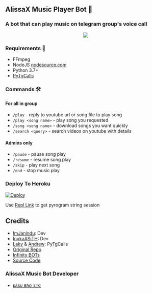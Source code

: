 <h2 align="centre">AlissaX Music Player Bot 🎵</h2>

### A bot that can play music on telegram group's voice call

<p align="center">
  <img src="https://telegra.ph/file/2c88beb155467b16c6503.jpg">
</p>

<h3>Requirements 📝</h3>

- FFmpeg
- NodeJS [nodesource.com](https://nodesource.com/)
- Python 3.7+
- [PyTgCalls](https://github.com/pytgcalls/pytgcalls)

### Commands 🛠
#### For all in group
- `/play` - reply to youtube url or song file to play song
- `/play <song name>` - play song you requested
- `/song <song name>` - download songs you want quickly
- `/search <query>` - search videos on youtube with details

#### Admins only
- `/pause` - pause song play
- `/resume` - resume song play
- `/skip` - play next song
- `/end` - stop music play

### Deploy To Heroku</h4>

[![Deploy](https://www.herokucdn.com/deploy/button.svg)](https://heroku.com/deploy?template=https://github.com/Madushankabro/MissAlissaX-Music)

Use [Repl Link](https://replit.com/@SpEcHiDe/GenerateStringSession) to get pyrogram string session

## Credits
- [ImJanindu](https://github.com/ImJanindu): Dev
- [InukaASiTH](https://github.com/InukaAsith): Dev
- [Laky](https://github.com/Laky-64) & [Andrew](https://github.com/AndrewLaneX): PyTgCalls
- [Original Repo](https://github.com/suprojects/CallsMusic)
- [Infinity BOTs](https://t.me/Infinity_BOTs)
- [Source Code](https://github.com/ImJanindu/GroupMusicBot)

### AlissaX Music Bot Developer
- [ᴋᴀsᴜ ʙʀᴏ 🇱🇰](https://t.me/kasu_bro)
